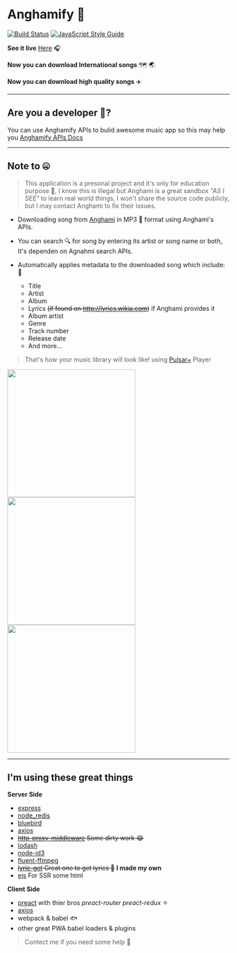 # Anghamify 🍅
[![Build Status](https://anghamify.cf/travis-ci)](https://anghamify.cf)
[![JavaScript Style Guide](https://img.shields.io/badge/code_style-standard-brightgreen.svg)](https://standardjs.com)

 **See it live** <a href="https://anghamify.cf" target="_blank">Here</a> 🎧️
 

**Now you can download International songs** 🗺️ :earth_asia:

**Now you can download high quality songs** ✈️

---
## Are you a developer 👀?

You can use Anghamify APIs to bulid awesome music app so this may help you [Anghamify APIs Docs](https://github.com/Almo7aya/anghamify/blob/master/anghamify-apis-docs.pdf)

--- 

## Note to 🤐

> This application is a presonal project and it's only for education purpose 📘, I know this is illegal but Anghami is a great sandbox _"AS I SEE"_ to learn real world things, I won't share the source code publicly, but I may contact Anghami to fix their issues.

- Downloading song from [Anghami](https://play.anghami.com) in MP3 🎵 format using Anghami's APIs.

- You can search 🔍️ for song by entering its artist or song name or both, It's dependen on Agnahmi search APIs.

- Automatically applies metadata to the downloaded song which include: 🎼

  - Title
  - Artist
  - Album
  - Lyrics ~~(if found on http://lyrics.wikia.com)~~ if Anghami provides it
  - Album artist
  - Genre
  - Track number
  - Release date
  - And more...

> That's how your music library will look like! using [Pulsar+](https://play.google.com/store/apps/details?id=com.rhmsoft.pulsar.pro&hl=en) Player


<img src="https://b.top4top.net/p_845z445e3.png" width="290"><img src="https://a.top4top.net/p_845ufeef2.png" width="290"><img src="https://f.top4top.net/p_845q36cv1.png" width="290">

---

## I'm using these great things

**Server Side**

- [express](https://github.com/expressjs/express)
- [node_redis](https://github.com/NodeRedis/node_redis)
- [bluebird](https://github.com/petkaantonov/bluebird)
- [axios](https://github.com/axios/axios)
- ~~[http-proxy-middleware](https://github.com/chimurai/http-proxy-middleware) Some dirty work 😂~~
- [lodash](https://github.com/lodash/lodash)
- [node-id3](https://github.com/aadsm/node-id3)
- [fluent-ffmpeg](https://github.com/fluent-ffmpeg/node-fluent-ffmpeg)
- ~~[lyric-get](https://github.com/rhnvrm/lyric-api) Great one to get lyrics 💟~~ __I made my own__
- [ejs](https://github.com/mde/ejs) For SSR some html


**Client Side**

- [preact](https://github.com/developit/preact) with thier bros _preact-router preact-redux_ ⚛️
- [axios](https://github.com/axios/axios)
- webpack & babel 🐟️
- other great PWA babel loaders & plugins

> Contect me if you need some help 🏈
